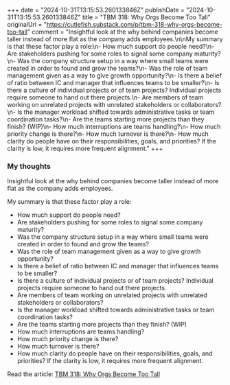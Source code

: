 +++
date = "2024-10-31T13:15:53.260133846Z"
publishDate = "2024-10-31T13:15:53.260133846Z"
title = "TBM 318: Why Orgs Become Too Tall"
originalUrl = "https://cutlefish.substack.com/p/tbm-318-why-orgs-become-too-tall"
comment = "Insightful look at the why behind companies become taller instead of more flat as the company adds employees.\n\nMy summary is that these factor play a role:\n- How much support do people need?\n- Are stakeholders pushing for some roles to signal some company maturity?\n- Was the company structure setup in a way where small teams were created in order to found and grow the teams?\n- Was the role of team management given as a way to give growth opportunity?\n-  Is there a belief of ratio between IC and manager that influences teams to be smaller?\n- Is there a culture of individual projects or of team projects? Individual projects require someone to hand out there projects.\n- Are members of team working on unrelated projects with unrelated stakeholders or collaborators?\n- Is the manager workload shifted towards administrative tasks or team coordination tasks?\n- Are the teams starting more projects than they finish? (WIP)\n- How much interruptions are teams handling?\n- How much priority change is there?\n- How much turnover is there?\n- How much clarity do people have on their responsibilities, goals, and priorities? If the clarity is low, it requires more frequent alignment."
+++

### My thoughts

Insightful look at the why behind companies become taller instead of more flat as the company adds employees.

My summary is that these factor play a role:
- How much support do people need?
- Are stakeholders pushing for some roles to signal some company maturity?
- Was the company structure setup in a way where small teams were created in order to found and grow the teams?
- Was the role of team management given as a way to give growth opportunity?
-  Is there a belief of ratio between IC and manager that influences teams to be smaller?
- Is there a culture of individual projects or of team projects? Individual projects require someone to hand out there projects.
- Are members of team working on unrelated projects with unrelated stakeholders or collaborators?
- Is the manager workload shifted towards administrative tasks or team coordination tasks?
- Are the teams starting more projects than they finish? (WIP)
- How much interruptions are teams handling?
- How much priority change is there?
- How much turnover is there?
- How much clarity do people have on their responsibilities, goals, and priorities? If the clarity is low, it requires more frequent alignment.

Read the article: [TBM 318: Why Orgs Become Too Tall](https://cutlefish.substack.com/p/tbm-318-why-orgs-become-too-tall)
